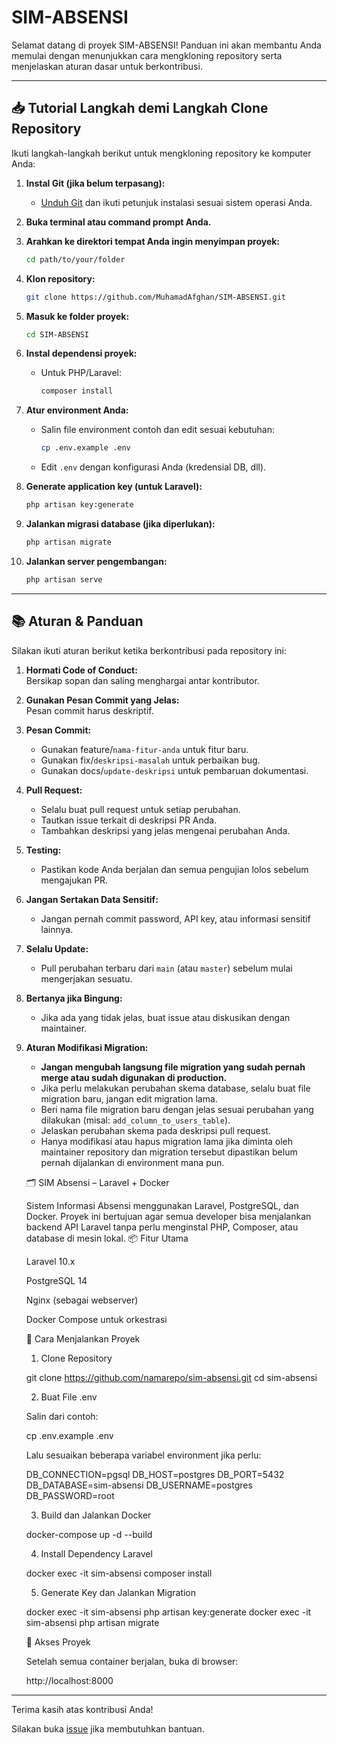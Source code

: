 # SIM-ABSENSI

Selamat datang di proyek SIM-ABSENSI! Panduan ini akan membantu Anda memulai dengan menunjukkan cara mengkloning repository serta menjelaskan aturan dasar untuk berkontribusi.

---

## 📥 Tutorial Langkah demi Langkah Clone Repository

Ikuti langkah-langkah berikut untuk mengkloning repository ke komputer Anda:

1. **Instal Git (jika belum terpasang):**
   - [Unduh Git](https://git-scm.com/downloads) dan ikuti petunjuk instalasi sesuai sistem operasi Anda.

2. **Buka terminal atau command prompt Anda.**

3. **Arahkan ke direktori tempat Anda ingin menyimpan proyek:**
   ```bash
   cd path/to/your/folder
   ```

4. **Klon repository:**
   ```bash
   git clone https://github.com/MuhamadAfghan/SIM-ABSENSI.git
   ```

5. **Masuk ke folder proyek:**
   ```bash
   cd SIM-ABSENSI
   ```

6. **Instal dependensi proyek:**
   - Untuk PHP/Laravel:  
     ```bash
     composer install
     ```

7. **Atur environment Anda:**
   - Salin file environment contoh dan edit sesuai kebutuhan:
     ```bash
     cp .env.example .env
     ```
   - Edit `.env` dengan konfigurasi Anda (kredensial DB, dll).

8. **Generate application key (untuk Laravel):**
   ```bash
   php artisan key:generate
   ```

9. **Jalankan migrasi database (jika diperlukan):**
   ```bash
   php artisan migrate
   ```

10. **Jalankan server pengembangan:**
    ```bash
    php artisan serve
    ```

---

## 📚 Aturan & Panduan

Silakan ikuti aturan berikut ketika berkontribusi pada repository ini:

1. **Hormati Code of Conduct:**  
   Bersikap sopan dan saling menghargai antar kontributor.

2. **Gunakan Pesan Commit yang Jelas:**  
   Pesan commit harus deskriptif.

3. **Pesan Commit:**  
   - Gunakan feature/`nama-fitur-anda` untuk fitur baru.
   - Gunakan fix/`deskripsi-masalah` untuk perbaikan bug.
   - Gunakan docs/`update-deskripsi` untuk pembaruan dokumentasi.

4. **Pull Request:**  
   - Selalu buat pull request untuk setiap perubahan.
   - Tautkan issue terkait di deskripsi PR Anda.
   - Tambahkan deskripsi yang jelas mengenai perubahan Anda.

5. **Testing:**  
   - Pastikan kode Anda berjalan dan semua pengujian lolos sebelum mengajukan PR.

6. **Jangan Sertakan Data Sensitif:**  
   - Jangan pernah commit password, API key, atau informasi sensitif lainnya.

7. **Selalu Update:**  
   - Pull perubahan terbaru dari `main` (atau `master`) sebelum mulai mengerjakan sesuatu.

8. **Bertanya jika Bingung:**  
   - Jika ada yang tidak jelas, buat issue atau diskusikan dengan maintainer.

9. **Aturan Modifikasi Migration:**  
   - **Jangan mengubah langsung file migration yang sudah pernah merge atau sudah digunakan di production.**
   - Jika perlu melakukan perubahan skema database, selalu buat file migration baru, jangan edit migration lama.
   - Beri nama file migration baru dengan jelas sesuai perubahan yang dilakukan (misal: `add_column_to_users_table`).
   - Jelaskan perubahan skema pada deskripsi pull request.
   - Hanya modifikasi atau hapus migration lama jika diminta oleh maintainer repository dan migration tersebut dipastikan belum pernah dijalankan di environment mana pun.



   🗂️ SIM Absensi – Laravel + Docker

   Sistem Informasi Absensi menggunakan Laravel, PostgreSQL, dan Docker. Proyek ini bertujuan agar semua developer bisa menjalankan backend API Laravel tanpa perlu menginstal PHP, Composer, atau database di mesin lokal.
   📦 Fitur Utama

      Laravel 10.x

      PostgreSQL 14

      Nginx (sebagai webserver)

      Docker Compose untuk orkestrasi

   🚀 Cara Menjalankan Proyek
   1. Clone Repository

   git clone https://github.com/namarepo/sim-absensi.git
   cd sim-absensi

   2. Buat File .env

   Salin dari contoh:

   cp .env.example .env

   Lalu sesuaikan beberapa variabel environment jika perlu:

   DB_CONNECTION=pgsql
   DB_HOST=postgres
   DB_PORT=5432
   DB_DATABASE=sim-absensi
   DB_USERNAME=postgres
   DB_PASSWORD=root

   3. Build dan Jalankan Docker

   docker-compose up -d --build

   4. Install Dependency Laravel

   docker exec -it sim-absensi composer install

   5. Generate Key dan Jalankan Migration

   docker exec -it sim-absensi php artisan key:generate
   docker exec -it sim-absensi php artisan migrate

   🔗 Akses Proyek

   Setelah semua container berjalan, buka di browser:

   http://localhost:8000


---





Terima kasih atas kontribusi Anda!

Silakan buka [issue](https://github.com/MuhamadAfghan/SIM-ABSENSI/issues) jika membutuhkan bantuan.
